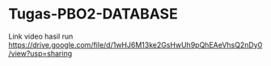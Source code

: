 # Tugas-PBO2-DATABASE

Link video hasil run
https://drive.google.com/file/d/1wHJ6M13ke2GsHwUh9pQhEAeVhsQ2nDy0/view?usp=sharing
